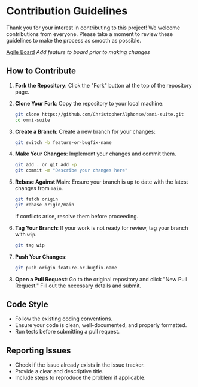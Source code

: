 # Contribution Guidelines

Thank you for your interest in contributing to this project! We welcome contributions from everyone. Please take a moment to review these guidelines to make the process as smooth as possible.

[Agile Board](https://github.com/users/ChristopherAlphonse/projects/5)
_Add feature to board prior to making changes_

## How to Contribute

1. **Fork the Repository**: Click the "Fork" button at the top of the repository page.
2. **Clone Your Fork**: Copy the repository to your local machine:

    ```sh
    git clone https://github.com/ChristopherAlphonse/omni-suite.git
    cd omni-suite
    ```

3. **Create a Branch**: Create a new branch for your changes:

    ```sh
    git switch -b feature-or-bugfix-name
    ```

4. **Make Your Changes**: Implement your changes and commit them.

    ```sh
    git add . or git add -p
    git commit -m "Describe your changes here"
    ```

5. **Rebase Against Main**: Ensure your branch is up to date with the latest changes from `main`.

    ```sh
    git fetch origin
    git rebase origin/main
    ```

    If conflicts arise, resolve them before proceeding.

6. **Tag Your Branch**: If your work is not ready for review, tag your branch with `wip`.

    ```sh
    git tag wip
    ```

7. **Push Your Changes**:

    ```sh
    git push origin feature-or-bugfix-name
    ```

8. **Open a Pull Request**: Go to the original repository and click "New Pull Request." Fill out the necessary details and submit.

## Code Style

- Follow the existing coding conventions.
- Ensure your code is clean, well-documented, and properly formatted.
- Run tests before submitting a pull request.

## Reporting Issues

- Check if the issue already exists in the issue tracker.
- Provide a clear and descriptive title.
- Include steps to reproduce the problem if applicable.
